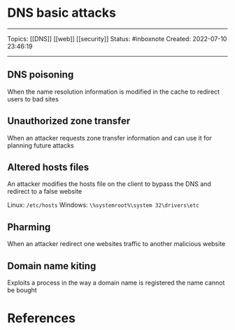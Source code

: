 # DNS basic attacks
---
Topics: [[DNS]] [[web]] [[security]]
Status: #inboxnote
Created: 2022-07-10 23:46:19

---

## DNS poisoning

When the name resolution information is modified in the cache to redirect users to bad sites

## Unauthorized zone transfer

When an attacker requests zone transfer information and can use it for planning future attacks

## Altered hosts files

An attacker modifies the hosts file on the client to bypass the DNS and redirect to a false website

Linux: `/etc/hosts`
Windows: `\%systemroot%\system 32\drivers\etc`

## Pharming

When an attacker redirect one websites traffic to another malicious website

## Domain name kiting

Exploits a process in the way a domain name is registered the name cannot be bought

# References
